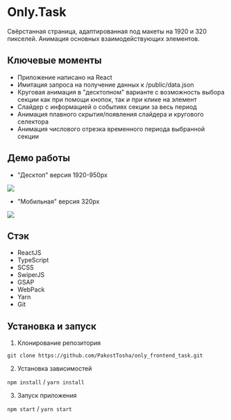 # Only.Task

Свёрстанная страница, адаптированная под макеты на 1920 и 320 пикселей. Анимация основных взаимодействующих элементов.

## Ключевые моменты

-  Приложение написано на React
-  Имитация запроса на получение данных к /public/data.json
-  Круговая анимация в "десктопном" варианте с возможность выбора секции как при помощи кнопок, так и при клике на элемент
-  Слайдер с информацией о событиях секции за весь период
-  Анимация плавного скрытия/появления слайдера и кругового селектора
-  Анимация числового отрезка временного периода выбранной секции

## Демо работы

-  "Десктоп" версия 1920-950px

<img src="https://github.com/user-attachments/assets/88afa392-bd16-4be2-b300-4e6916df6927"/>
   
-  "Мобильная" версия 320px

<img src="https://github.com/user-attachments/assets/4567930f-20d1-4d4b-8490-334ffeaa6400"/>

## Стэк

-  ReactJS
-  TypeScript
-  SCSS
-  SwiperJS
-  GSAP
-  WebPack
-  Yarn
-  Git

## Установка и запуск

1. Клонирование репозитория

`git clone https://github.com/PakostTosha/only_frontend_task.git`

2. Установка зависимостей

`npm install` / `yarn install`

3. Запуск приложения

`npm start` / `yarn start`
